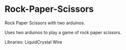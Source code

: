 # Rock-Paper-Scissors
Rock Paper Scissors with two arduinos.

Uses two arduinos to play a game of rock paper scissors.

Libraries:
LiquidCrystal
Wire
